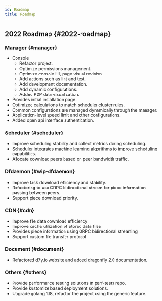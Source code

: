 ```yaml
---
id: Roadmap
title: Roadmap
---
```


## 2022 Roadmap {#2022-roadmap}

### Manager {#manager}

- Console
  - Refactor project.
  - Optimize permissions management.
  - Optimize console UI, page visual revision.
  - Add actions such as lint and test.
  - Add development documentation.
  - Add dynamic configurations.
  - Added P2P data visualization.
- Provides initial installation page.
- Optimized calculations to match scheduler cluster rules.
- Common configurations are managed dynamically through the manager.
- Application-level speed limit and other configurations.
- Added open api interface authentication.

### Scheduler {#scheduler}

- Improve scheduling stability and collect metrics during scheduling.
- Scheduler integrates machine learning algorithms to improve scheduling capabilities.
- Allocate download peers based on peer bandwidth traffic.

### Dfdaemon {#wip-dfdaemon}

- Improve task download efficiency and stability.
- Refactoring to use GRPC bidirectional stream for piece information passing between peers.
- Support piece download priority.

### CDN {#cdn}

- Improve file data download efficiency
- Improve cache utilization of stored data files
- Provides piece information using GRPC bidirectional streaming
- Support custom file transfer protocol

### Document {#document}

- Refactored d7y.io website and added dragonfly 2.0 documentation.

### Others {#others}

- Provide performance testing solutions in perf-tests repo.
- Provide kustomize based deployment solutions.
- Upgrade golang 1.18, refactor the project using the generic feature.
